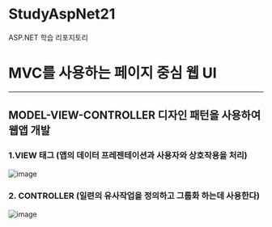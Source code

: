 # StudyAspNet21
ASP.NET 학습 리포지토리




# MVC를 사용하는 페이지 중심 웹 UI
---------------------------------------------------
## MODEL-VIEW-CONTROLLER 디자인 패턴을 사용하여 웹앱 개발
### 1.VIEW 태그 (앱의 데이터 프레젠테이션과 사용자와 상호작용을 처리)
![image](https://user-images.githubusercontent.com/77951833/126608363-99d9d4ad-0ddd-47ab-bd1d-a908964c9605.png)

### 2. CONTROLLER (일련의 유사작업을 정의하고 그룹화 하는데 사용한다)
![image](https://user-images.githubusercontent.com/77951833/126609059-0f761402-a3a8-4fbc-8fb9-e1b2637138ab.png)
